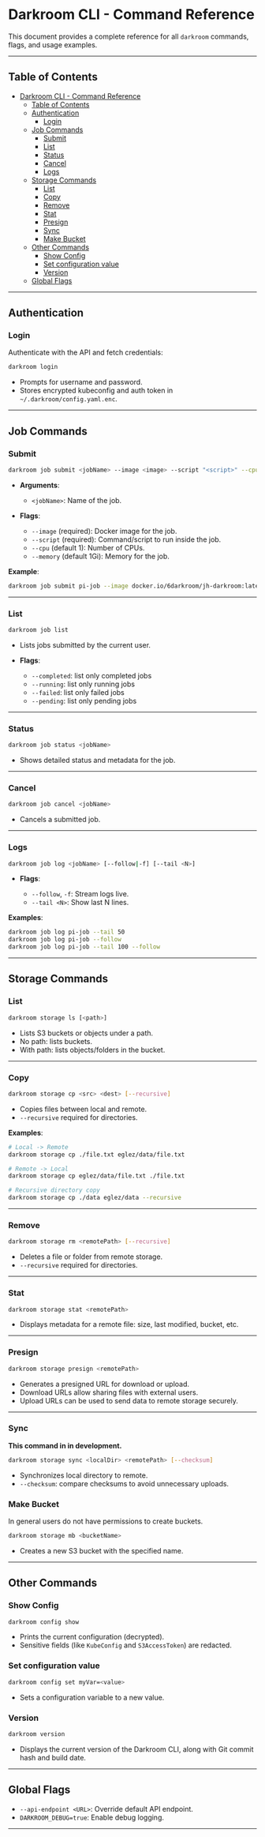 # Darkroom CLI - Command Reference

This document provides a complete reference for all `darkroom` commands, flags, and usage examples.

---

## Table of Contents

- [Darkroom CLI - Command Reference](#darkroom-cli---command-reference)
  - [Table of Contents](#table-of-contents)
  - [Authentication](#authentication)
    - [Login](#login)
  - [Job Commands](#job-commands)
    - [Submit](#submit)
    - [List](#list)
    - [Status](#status)
    - [Cancel](#cancel)
    - [Logs](#logs)
  - [Storage Commands](#storage-commands)
    - [List](#list-1)
    - [Copy](#copy)
    - [Remove](#remove)
    - [Stat](#stat)
    - [Presign](#presign)
    - [Sync](#sync)
    - [Make Bucket](#make-bucket)
  - [Other Commands](#other-commands)
    - [Show Config](#show-config)
    - [Set configuration value](#set-configuration-value)
    - [Version](#version)
  - [Global Flags](#global-flags)

---

## Authentication

### Login

Authenticate with the API and fetch credentials:

```bash
darkroom login
````

* Prompts for username and password.
* Stores encrypted kubeconfig and auth token in `~/.darkroom/config.yaml.enc`.

---

## Job Commands

### Submit

```bash
darkroom job submit <jobName> --image <image> --script "<script>" --cpu <n> --memory <mem>
```

* **Arguments**:

  * `<jobName>`: Name of the job.

* **Flags**:

  * `--image` (required): Docker image for the job.
  * `--script` (required): Command/script to run inside the job.
  * `--cpu` (default 1): Number of CPUs.
  * `--memory` (default 1Gi): Memory for the job.

**Example**:

```bash
darkroom job submit pi-job --image docker.io/6darkroom/jh-darkroom:latest --script "sleep 3600" --cpu 1 --memory 1Gi
```

---

### List

```bash
darkroom job list
```

* Lists jobs submitted by the current user.

* **Flags**:

  * `--completed`: list only completed jobs
  * `--running`: list only running jobs
  * `--failed`: list only failed jobs
  * `--pending`: list only pending jobs


---

### Status

```bash
darkroom job status <jobName>
```

* Shows detailed status and metadata for the job.

---

### Cancel

```bash
darkroom job cancel <jobName>
```

* Cancels a submitted job.

---

### Logs

```bash
darkroom job log <jobName> [--follow|-f] [--tail <N>]
```

* **Flags**:

  * `--follow`, `-f`: Stream logs live.
  * `--tail <N>`: Show last N lines.

**Examples**:

```bash
darkroom job log pi-job --tail 50
darkroom job log pi-job --follow
darkroom job log pi-job --tail 100 --follow
```

---

## Storage Commands

### List

```bash
darkroom storage ls [<path>]
```

* Lists S3 buckets or objects under a path.
* No path: lists buckets.
* With path: lists objects/folders in the bucket.

---

### Copy

```bash
darkroom storage cp <src> <dest> [--recursive]
```

* Copies files between local and remote.
* `--recursive` required for directories.

**Examples**:

```bash
# Local -> Remote
darkroom storage cp ./file.txt eglez/data/file.txt

# Remote -> Local
darkroom storage cp eglez/data/file.txt ./file.txt

# Recursive directory copy
darkroom storage cp ./data eglez/data --recursive
```

---

### Remove

```bash
darkroom storage rm <remotePath> [--recursive]
```

* Deletes a file or folder from remote storage.
* `--recursive` required for directories.

---

### Stat

```bash
darkroom storage stat <remotePath>
```

* Displays metadata for a remote file: size, last modified, bucket, etc.

---

### Presign

```bash
darkroom storage presign <remotePath>
```

* Generates a presigned URL for download or upload.
* Download URLs allow sharing files with external users.
* Upload URLs can be used to send data to remote storage securely.

---

### Sync

**This command in in development.**

```bash
darkroom storage sync <localDir> <remotePath> [--checksum]
```

* Synchronizes local directory to remote.
* `--checksum`: compare checksums to avoid unnecessary uploads.

### Make Bucket

In general users do not have permissions to create buckets.

```bash
darkroom storage mb <bucketName>
```

* Creates a new S3 bucket with the specified name.

---

## Other Commands

### Show Config

```bash
darkroom config show
```

* Prints the current configuration (decrypted).
* Sensitive fields (like `KubeConfig` and `S3AccessToken`) are redacted.

### Set configuration value

```bash
darkroom config set myVar=<value>
```

* Sets a configuration variable to a new value.

### Version

```bash
darkroom version
```

* Displays the current version of the Darkroom CLI, along with Git commit hash and build date.

---

## Global Flags

* `--api-endpoint <URL>`: Override default API endpoint.
* `DARKROOM_DEBUG=true`: Enable debug logging.

---

